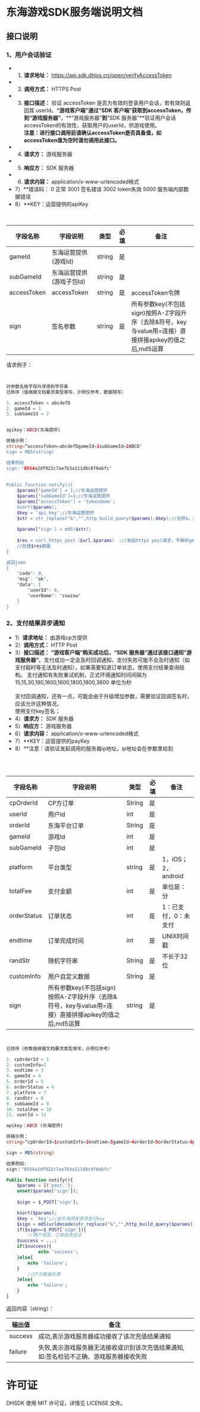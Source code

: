 # 东海游戏SDK服务端说明文档


##	接口说明
###	1、用户会话验证

* 1) **请求地址：** https://api.sdk.dhios.cn/open/verifyAccessToken
* 2) **调用方式：** HTTPS Post
* 3) **接口描述：**
验证 accessToken 是否为有效的登录用户会话，若有效则返回其 userId。**“游戏客户端”**通过“SDK 客户端”获取到accessToken，传到**“游戏服务器”**，**“游戏服务器”**到**“SDK 服务器”**验证用户会话accessToken的有效性，获取用户的userId，供游戏使用。</br>**注意：进行接口调用前请确认accessToken是否具备值，如accessToken值为空时请勿调用此接口。**
* 4) **请求方：** 游戏服务器
* 5) **响应方：** SDK 服务器
* 6) **请求内容：** application/x-www-urlencoded格式
* 7）**错误码：   0      正常 
		3001   签名错误 
		3002   token失效
		5000   服务端内部数据错误
* 8）**KEY：运营提供的apiKey


<table>
    <thead>
        <tr>
            <th>字段名称</th>
            <th>字段说明</th>
            <th>类型</th>
            <th>必填</th>
            <th>备注</th> 
        </tr>
    </thead>
    <tbody>
        <tr>
            <td>gameId</td>
            <td>东海运营提供(游戏Id)</td>
            <td>string</td>
            <td>是</td>
            <td></td>
        </tr>
		<tr>
            <td>subGameId</td>
            <td>东海运营提供(游戏子包Id)</td>
            <td>string</td>
            <td>是</td>
            <td></td>
        </tr>
        <tr>
            <td>accessToken</td>
            <td>accessToken</td>
            <td>string</td>
            <td>是</td>
            <td>accessToken令牌</td>
        </tr>
        <tr>
            <td>sign</td>
            <td>签名参数</td>
            <td>string</td>
            <td>是</td>
            <td>所有参数key(不包括sign)按照A-Z字段升序（去除&符号，key与value用=连接）直接拼接apikey的值之后,md5运算</td>
        </tr>
    </tbody>
</table>

请求例子：   
```php


对参数名按字母升序得到字符串
已排序（值根据文档要求类型填写，示例仅参考，数据随写）

1. accessToken = abcdefD
2. gameId = 1
3. subGameId = 2


apikey：ABCD(东海提供)

拼接示例：
string=“accessToken=abcdefDgameId=1subGameId=2ABCD"
sign = MD5(string)

结果例如
sign："0554a2df922c7ae7b3a111d8c8f6ebfc"
 
 
Public function notify(){
    $params['gameId'] = 1;//东海运营提供
    $params['subGameId']=1;//东海运营提供
    $params['accessToken'] = 'tokendemo';
    ksort($params);
    $key = 'api_key';//东海运营提供
    $str = str_replace("&","",http_build_query($params).$key);//去除&，升序拼接成：accessToken=accessakkgameId=1subGameId=1api_key
    
    $params['sign'] = md5($str);
    
    $res = curl_https_post（$url,$params） ;//发起https post请求，不解析get请求
    //处理$res数据
}

返回json
{
    "code": 0,
    "msg": "ok",
    "data": {
        "userId": 8,
        "userName": "zxwzxw"
    }
}
```


###	2、支付结果异步通知
* 1）**请求地址：** 由游戏cp方提供
* 2）**调用方式：** HTTP Post
* 3）**接口描述：**
**“游戏客户端”**购买成功后，**“SDK 服务器”**通过该接口通知**”游戏服务器“**。支付成功一定会及时回调通知，支付失败可能不会及时通知（如支付超时等无法及时通知），如果需要知道订单状态，使用支付结果查询结构。
支付通知有失败重试机制，正式环境通知时间间隔为15,15,30,180,1800,1800,1800,1800,3600 单位为秒<br>
<br>支付回调通知，还有一点，可能会由于升级增加参数，需要验证回调签名时，应该允许这种情况。</br>
使用支付key签名；
* 4）**请求方：** SDK 服务器  
* 5）**响应方：** 游戏服务器 
* 6）**请求内容：** application/x-www-urlencoded格式
* 7）**KEY：运营提供的payKey
* 8）**注意：请验证发起调用的服务器ip地址，ip地址会在参数里给到
<table>
    <thead>
        <tr>
            <th>字段名称</th>
            <th>字段说明</th>
            <th>类型</th>
            <th>必填</th>
            <th>备注</th>
        </tr>
    </thead>
    <tbody>
        <tr>
            <td>cpOrderId</td>
            <td>CP方订单</td>
            <td>String</td>
            <td>是</td>
            <td></td>
        </tr>
        <tr>
            <td>userId</td>
            <td>用户Id</td>
            <td>int</td>
            <td>是</td>
            <td></td>
        </tr>
        <tr>
            <td>orderId</td>
            <td>东海平台订单</td>
            <td>String</td>
            <td>是</td>
            <td></td>
        </tr>
        <tr>
            <td>gameId</td>
            <td>游戏Id</td>
            <td>int</td>
            <td>是</td>
            <td></td>
        </tr>
	<tr>
            <td>subGameId</td>
            <td>子包Id</td>
            <td>int</td>
            <td>是</td>
            <td></td>
        </tr>
        <tr>
            <td>platform</td>
            <td>平台类型</td>
            <td>string</td>
            <td>是</td>
            <td>1，iOS；2，android</td>
        </tr>
        <tr>
            <td>totalFee</td>
            <td>支付金额</td>
            <td>int</td>
            <td>是</td>
            <td>单位是：分</td>
        </tr>
        <tr>
            <td>orderStatus</td>
            <td>订单状态</td>
            <td>int</td>
            <td>是</td>
            <td>1：已支付，0：未支付</td>
        </tr>
	<tr>
            <td>endtime</td>
            <td>订单完成时间</td>
            <td>int</td>
            <td>是</td>
            <td>UNIX时间戳</td>
        </tr>
	<tr>
            <td>randStr</td>
            <td>随机字符串</td>
            <td>String</td>
            <td>是</td>
            <td>不长于32位</td>
        </tr>
	<tr>
            <td>customInfo</td>
            <td>用户自定义数据</td>
            <td>String</td>
            <td>是</td>
            <td></td>
        </tr>
        <tr>
            <td>sign</td>
            <td>所有参数key(不包括sign)按照A-Z字段升序（去除&符号，key与value用=连接）直接拼接apikey的值之后,md5运算</td>
            <td>string</td>
            <td>是</td>
            <td></td>
        </tr>
    </tbody>
</table>


```php


已排序（参数值根据文档要求类型填写，示例仅参考）

1. cpOrderId = 1   
2. customInfo=2 
3. endtime = 3
4. gameId = 4
5. orderId = 5
6. orderStatus = 6
7. platform = 7
8. randStr = 8
9. subGameId = 9
10. totalFee = 10
11. userId = 11

apikey：ABCD (东海提供)

拼接示例：
string=“cpOrderId=1customInfo=2endtime=3gameId=4orderId=5orderStatus=6platform=7randStr=8subGameId=9totalFee=10userId=11ABCD”

sign = MD5(string)

结果例如:
sign："0554a2df922c7ae7b3a111d8c8f6ebfc"

Public function notify(){
    $params = I('post.');
    unset($params['sign']);
    
    $sign = $_POST['sign'];

    ksort($params);
    $key = 'key';//由东海颁发使用支付key
    $sign = md5(urldecode(str_replace("&","",http_build_query($params).$key)));
    if($sign==$_POST['sign']){
    	//商户信息，订单信息验证
	$success = ...;
	if($success){
        	echo 'success';
	}else{
		echo 'failure';
	}
        //CP方数据处理
    }else{
    	echo 'failure';
    }
}
```

返回内容（string）：
<table>
    <thead>
        <tr>
            <th>输出值</th>
            <th>备注</th>
        </tr>
    </thead>
    <tbody>
        <tr>
            <td>success</td>
            <td>成功,表示游戏服务器成功接收了该次充值结果通知</td>
        </tr>
        <tr>
            <td>failure</td>
            <td>失败,表示游戏服务器无法接收或识别该次充值结果通知,如:签名检验不正确、游戏服务器接收失败</td>
        </tr>
    </tbody>
</table>
	
	
	

许可证
==============
DHSDK 使用 MIT 许可证，详情见 LICENSE 文件。

